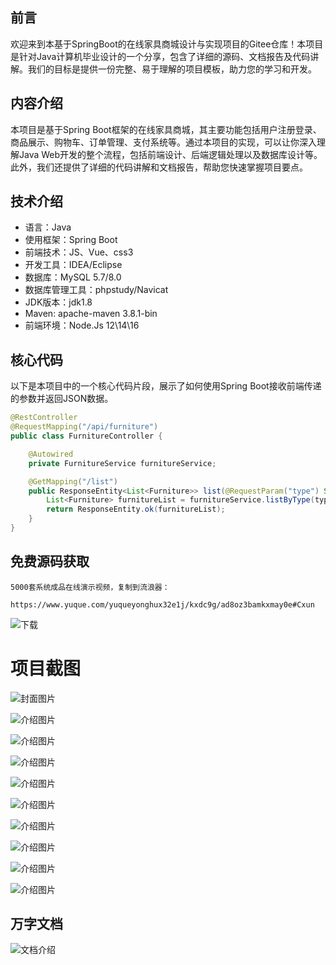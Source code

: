 ## 前言

欢迎来到本基于SpringBoot的在线家具商城设计与实现项目的Gitee仓库！本项目是针对Java计算机毕业设计的一个分享，包含了详细的源码、文档报告及代码讲解。我们的目标是提供一份完整、易于理解的项目模板，助力您的学习和开发。

## 内容介绍

本项目是基于Spring Boot框架的在线家具商城，其主要功能包括用户注册登录、商品展示、购物车、订单管理、支付系统等。通过本项目的实现，可以让你深入理解Java Web开发的整个流程，包括前端设计、后端逻辑处理以及数据库设计等。此外，我们还提供了详细的代码讲解和文档报告，帮助您快速掌握项目要点。

## 技术介绍

- 语言：Java
- 使用框架：Spring Boot
- 前端技术：JS、Vue、css3
- 开发工具：IDEA/Eclipse
- 数据库：MySQL 5.7/8.0
- 数据库管理工具：phpstudy/Navicat
- JDK版本：jdk1.8
- Maven: apache-maven 3.8.1-bin
- 前端环境：Node.Js 12\14\16

## 核心代码

以下是本项目中的一个核心代码片段，展示了如何使用Spring Boot接收前端传递的参数并返回JSON数据。

```java
@RestController
@RequestMapping("/api/furniture")
public class FurnitureController {

    @Autowired
    private FurnitureService furnitureService;

    @GetMapping("/list")
    public ResponseEntity<List<Furniture>> list(@RequestParam("type") String type) {
        List<Furniture> furnitureList = furnitureService.listByType(type);
        return ResponseEntity.ok(furnitureList);
    }
}
```

## 免费源码获取

```
5000套系统成品在线演示视频，复制到流浪器： 
```
```
https://www.yuque.com/yuqueyonghux32e1j/kxdc9g/ad8oz3bamkxmay0e#Cxun
```
![下载](https://img12.360buyimg.com/ddimg/jfs/t1/339687/11/1349/28408/68ad865fF412d7877/adaa650483a100f2.jpg)

# 项目截图

![封面图片](https://img11.360buyimg.com/ddimg/jfs/t1/328151/28/4497/145794/689dad11Fb896177b/d634b68b3c77a9ee.jpg)

![介绍图片](https://img10.360buyimg.com/ddimg/jfs/t1/310415/6/26339/73878/689dacf0Ffc9f6fe9/30be3f14330ab9c0.jpg)

![介绍图片](https://img12.360buyimg.com/ddimg/jfs/t1/321352/16/25408/84937/689dacf0Fee69ab50/ba291b4e611f71d6.jpg)

![介绍图片](https://img14.360buyimg.com/ddimg/jfs/t1/315011/24/26325/59102/689dacf1Ff3743542/f18cc86a276478fa.jpg)

![介绍图片](https://img12.360buyimg.com/ddimg/jfs/t1/307436/5/26051/50153/689dacf1Ff296a02d/09246bfd702a76d7.jpg)

![介绍图片](https://img10.360buyimg.com/ddimg/jfs/t1/318071/27/24564/57666/689dacf1F8df9791b/05ae6e4c8c10821a.jpg)

![介绍图片](https://img10.360buyimg.com/ddimg/jfs/t1/289390/9/19900/58777/689dacf2Fe28f958a/7a3d4274c948f1db.jpg)

![介绍图片](https://img14.360buyimg.com/ddimg/jfs/t1/312255/21/26146/89406/689dacf3Fb5382778/e33dd20cccb74ad4.jpg)

![介绍图片](https://img11.360buyimg.com/ddimg/jfs/t1/320992/17/25177/66261/689dacf3F50a8f367/8a87e10f60e58126.jpg)

![介绍图片](https://img14.360buyimg.com/ddimg/jfs/t1/294830/28/20188/94643/689dacf4F84e6b7f8/17c6a56c14eec139.jpg)


## 万字文档
![文档介绍](https://img14.360buyimg.com/ddimg/jfs/t1/338393/1/3576/156947/68b1ad0cF74dc525c/ff9cd6c574295685.jpg)
